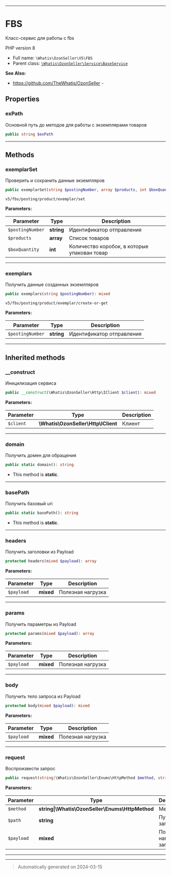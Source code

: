 ***

# FBS

Класс-сервис для работы
с fbs

PHP version 8

* Full name: `\Whatis\OzonSeller\V5\FBS`
* Parent class: [`\Whatis\OzonSeller\Service\BaseService`](../Service/BaseService.md)

**See Also:**

* https://github.com/TheWhatis/OzonSeller - 



## Properties


### exPath

Основной путь до методов для
работы с экземплярами товаров

```php
public string $exPath
```






***

## Methods


### exemplarSet

Проверить и сохранить данные экземпляров

```php
public exemplarSet(string $postingNumber, array $products, int $boxQuantity): mixed
```

`v5/fbs/posting/product/exemplar/set`






**Parameters:**

| Parameter | Type | Description |
|-----------|------|-------------|
| `$postingNumber` | **string** | Идентификатор отправления |
| `$products` | **array** | Список товаров |
| `$boxQuantity` | **int** | Количество коробок, в которые упакован товар |





***

### exemplars

Получить данные созданных экземлпяров

```php
public exemplars(string $postingNumber): mixed
```

`v5/fbs/posting/product/exemplar/create-or-get`






**Parameters:**

| Parameter | Type | Description |
|-----------|------|-------------|
| `$postingNumber` | **string** | Идентификатор отправления |





***


## Inherited methods


### __construct

Иницилизация сервиса

```php
public __construct(\Whatis\OzonSeller\Http\IClient $client): mixed
```








**Parameters:**

| Parameter | Type | Description |
|-----------|------|-------------|
| `$client` | **\Whatis\OzonSeller\Http\IClient** | Клиент |





***

### domain

Получить домен для обращения

```php
public static domain(): string
```



* This method is **static**.








***

### basePath

Получить базовый uri

```php
public static basePath(): string
```



* This method is **static**.








***

### headers

Получить заголовки из Payload

```php
protected headers(mixed $payload): array
```








**Parameters:**

| Parameter | Type | Description |
|-----------|------|-------------|
| `$payload` | **mixed** | Полезная нагрузка |





***

### params

Получить параметры из Payload

```php
protected params(mixed $payload): array
```








**Parameters:**

| Parameter | Type | Description |
|-----------|------|-------------|
| `$payload` | **mixed** | Полезная нагрузка |





***

### body

Получить тело запроса из Payload

```php
protected body(mixed $payload): mixed
```








**Parameters:**

| Parameter | Type | Description |
|-----------|------|-------------|
| `$payload` | **mixed** | Полезная нагрузка |





***

### request

Воспроизвести запрос

```php
public request(string|\Whatis\OzonSeller\Enums\HttpMethod $method, string $path, mixed $payload = null): mixed
```








**Parameters:**

| Parameter | Type | Description |
|-----------|------|-------------|
| `$method` | **string&#124;\Whatis\OzonSeller\Enums\HttpMethod** | Метод |
| `$path` | **string** | Путь до запроса |
| `$payload` | **mixed** | Полезная нагрузка запроса |





***


***
> Automatically generated on 2024-03-15

